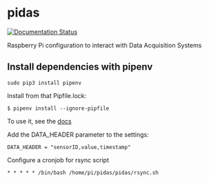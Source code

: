 # pidas

[![Documentation Status](https://readthedocs.org/projects/pidas/badge/?version=latest)](http://pidas.readthedocs.io/en/latest/?badge=latest)
    
Raspberry Pi configuration to interact with Data Acquisition Systems

## Install dependencies with pipenv

    sudo pip3 install pipenv

Install from that Pipfile.lock:

    $ pipenv install --ignore-pipfile

To use it, see the [docs](http://pidas.readthedocs.io/en/latest/start.html)

Add the DATA_HEADER parameter to the settings:

    DATA_HEADER = "sensorID,value,timestamp"

Configure a cronjob for rsync script

    * * * * * /bin/bash /home/pi/pidas/pidas/rsync.sh